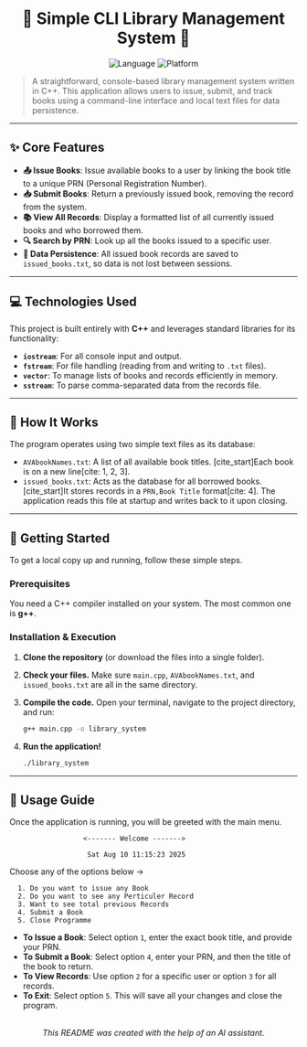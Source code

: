 <div align="center">

# 📖 Simple CLI Library Management System 📖

![Language](https://img.shields.io/badge/Language-C%2B%2B-blue.svg)
![Platform](https://img.shields.io/badge/Platform-Console-lightgrey.svg)

</div>

> A straightforward, console-based library management system written in C++. This application allows users to issue, submit, and track books using a command-line interface and local text files for data persistence.

---

## ✨ Core Features

* **📤 Issue Books**: Issue available books to a user by linking the book title to a unique PRN (Personal Registration Number).
* **📥 Submit Books**: Return a previously issued book, removing the record from the system.
* **📚 View All Records**: Display a formatted list of all currently issued books and who borrowed them.
* **🔍 Search by PRN**: Look up all the books issued to a specific user.
* **💾 Data Persistence**: All issued book records are saved to `issued_books.txt`, so data is not lost between sessions.

---

## 💻 Technologies Used

This project is built entirely with **C++** and leverages standard libraries for its functionality:

* **`iostream`**: For all console input and output.
* **`fstream`**: For file handling (reading from and writing to `.txt` files).
* **`vector`**: To manage lists of books and records efficiently in memory.
* **`sstream`**: To parse comma-separated data from the records file.

---

## 🧠 How It Works

The program operates using two simple text files as its database:

* `AVAbookNames.txt`: A list of all available book titles. [cite_start]Each book is on a new line[cite: 1, 2, 3].
* `issued_books.txt`: Acts as the database for all borrowed books. [cite_start]It stores records in a `PRN,Book Title` format[cite: 4]. The application reads this file at startup and writes back to it upon closing.

---

## 🚀 Getting Started

To get a local copy up and running, follow these simple steps.

### Prerequisites

You need a C++ compiler installed on your system. The most common one is **g++**.

### Installation & Execution

1.  **Clone the repository** (or download the files into a single folder).

2.  **Check your files.** Make sure `main.cpp`, `AVAbookNames.txt`, and `issued_books.txt` are all in the same directory.

3.  **Compile the code.** Open your terminal, navigate to the project directory, and run:
    ```sh
    g++ main.cpp -o library_system
    ```

4.  **Run the application!**
    ```sh
    ./library_system
    ```

---

## 📖 Usage Guide

Once the application is running, you will be greeted with the main menu.



```
                  <------- Welcome ------->

                   Sat Aug 10 11:15:23 2025
```

Choose any of the options below -\>

```
  1. Do you want to issue any Book
  2. Do you want to see any Perticuler Record
  3. Want to see total previous Records
  4. Submit a Book
  5. Close Programme
```



* **To Issue a Book**: Select option `1`, enter the exact book title, and provide your PRN.
* **To Submit a Book**: Select option `4`, enter your PRN, and then the title of the book to return.
* **To View Records**: Use option `2` for a specific user or option `3` for all records.
* **To Exit**: Select option `5`. This will save all your changes and close the program.

<br>

<div align="center">
    <i>This README was created with the help of an AI assistant.</i>
</div>

